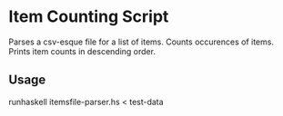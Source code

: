 # Item Counting Script

Parses a csv-esque file for a list of items.
Counts occurences of items.
Prints item counts in descending order.

## Usage
runhaskell itemsfile-parser.hs < test-data

